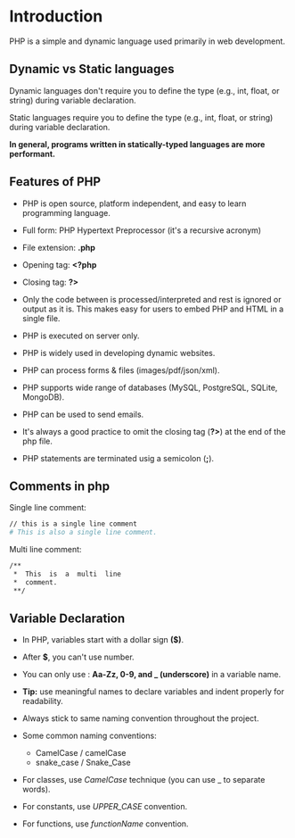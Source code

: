 # Introduction

PHP is a simple and dynamic language used primarily in web development.

## Dynamic vs Static languages

Dynamic languages don't require you to define the type (e.g., int, float, or string) during variable declaration.

Static languages require you to define the type (e.g., int, float, or string) during variable declaration.

**In general, programs written in statically-typed languages are more performant.**

## Features of PHP

- PHP is open source, platform independent, and easy to learn programming language.

- Full form: PHP Hypertext Preprocessor (it's a recursive acronym)

- File extension: **.php**

- Opening tag: **<?php**

- Closing tag: **?>**

- Only the code between <?php and ?> is processed/interpreted and rest is ignored or output as it is. This makes easy for users to embed PHP and HTML in a single file.

- PHP is executed on server only.

- PHP is widely used in developing dynamic websites.

- PHP can process forms & files (images/pdf/json/xml).

- PHP supports wide range of databases (MySQL, PostgreSQL, SQLite, MongoDB).

- PHP can be used to send emails.
- It's always a good practice to omit the closing tag (**?>**) at the end of the php file.
- PHP statements are terminated usig a semicolon (**;**).

## Comments in php

Single line comment:

```sh
// this is a single line comment
# This is also a single line comment.
```

Multi line comment:

```sh
/**
 *  This  is  a  multi  line
 *  comment.
 **/
```

## Variable Declaration

- In PHP, variables start with a dollar sign **($)**.

- After **$**, you can't use number.

- You can only use : **Aa-Zz, 0-9, and \_ (underscore)** in a variable name.

- **Tip:** use meaningful names to declare variables and indent properly for readability.

- Always stick to same naming convention throughout the project.

- Some common naming conventions:
  - CamelCase / camelCase
  - snake_case / Snake_Case
- For classes, use _CamelCase_ technique (you can use \_ to separate words).
- For constants, use _UPPER_CASE_ convention.
- For functions, use _functionName_ convention.
